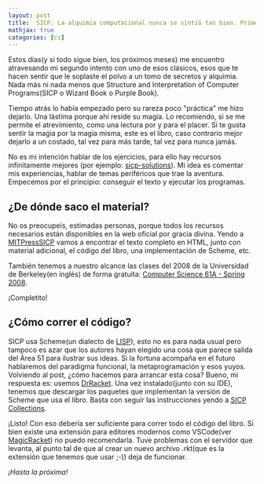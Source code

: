 ```yaml
---
layout: post
title:  SICP. La alquimia computacional nunca se sintió tan bien. Primeros pasos.
mathjax: true
categories: [cs]
---
```


Estos días(y si todo sigue bien, los próximos meses) me encuentro atravesando mi segundo
intento con uno de esos clásicos, esos que te hacen sentir que le soplaste
el polvo a un tomo de secretos y alquimia. Nada más ni nada menos que Structure and 
Interpretation of Computer Programs(SICP o Wizard Book o Purple Book).

Tiempo atrás lo había empezado pero su rareza poco "práctica" me hizo dejarlo. Una
lástima porque ahí reside su magia. Lo recomiendo, si se me permite el atrevimiento, como
una lectura por y para el placer. Si te gusta sentir la magia por la magia misma, este es 
el libro, caso contrario mejor dejarlo a un costado, tal vez para más tarde, tal vez para
nunca jamás.

No es mi intención hablar de los ejercicios, para ello hay recursos infinitamente mejores
(por ejemplo: [sicp-solutions][1]). Mi idea es comentar mis experiencias, hablar de temas
periféricos que trae la aventura. Empecemos por el principio: conseguir el texto y ejecutar
los programas.  

## ¿De dónde saco el material?

No os preocupeís, estimadas personas, porque todos los recursos necesarios están disponibles
en la web oficial por gracia divina. Yendo a [MITPressSICP][5] vamos a encontrar el texto
completo en HTML, junto con material adicional, el código del libro, una implementación de
Scheme, etc. 

También tenemos a nuestro alcance las clases del 2008 de la Universidad de Berkeley(en inglés) de 
forma gratuita: [Computer Science 61A - Spring 2008][6]. 

¡Completito!

## ¿Cómo correr el código?

SICP usa Scheme(un dialecto de [LISP][2]), esto no es para nada usual pero tampoco es azar que los
autores hayan elegido una cosa que parece salida del Área 51 para ilustrar sus ideas. Si la
fortuna acompaña en el futuro hablaremos del paradigma funcional, la metaprogramación y esos
yuyos. Volviendo al post, ¿cómo hacemos para arrancar esta cosa? Bueno, mi respuesta es:
usemos [DrRacket][3]. Una vez instalado(junto con su IDE), tenemos que descargar los paquetes
que implementan la versión de Scheme que usa el libro. Basta con seguir las instrucciones
yendo a [SICP Collections][3].

¡Listo! Con eso debería ser suficiente para correr todo el código del libro. Si bien
existe una extensión para editores modernos como VSCode(ver [MagicRacket][4]) no puedo 
recomendarla. Tuve problemas con el servidor que levanta, al punto tal de que al crear
un nuevo archivo .rkt(que es la extensión que tenemos que usar ;-)) deja de funcionar.

*¡Hasta la próxima!*


[1]: http://community.schemewiki.org/?sicp-solutions
[2]: https://es.wikipedia.org/wiki/Lisp
[3]: https://docs.racket-lang.org/sicp-manual/index.html
[4]: https://marketplace.visualstudio.com/items?itemName=evzen-wybitul.magic-racket
[5]: https://mitpress.mit.edu/sites/default/files/sicp/index.html
[6]: https://archive.org/details/ucberkeley-webcast-PL6879A8466C44A5D5